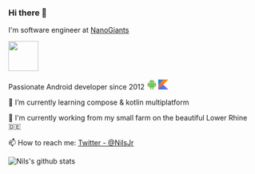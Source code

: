 ### Hi there 👋

I'm software engineer at [NanoGiants](http://www.nanogiants.de/) 

<img src="https://we-are-hiring.cdn.personio.de/logos/6614/default/ff63e8b92ed25521cd2986829269a934.png" width="60" height="60">

Passionate Android developer since 2012 <img height="20" src="https://raw.githubusercontent.com/github/explore/80688e429a7d4ef2fca1e82350fe8e3517d3494d/topics/android/android.png"> <img height="20" src="https://raw.githubusercontent.com/github/explore/80688e429a7d4ef2fca1e82350fe8e3517d3494d/topics/kotlin/kotlin.png">

🌱 I’m currently learning compose & kotlin multiplatform

🏡 I'm currently working from my small farm on the beautiful Lower Rhine 🇩🇪

📫 How to reach me: [Twitter - @NilsJr](https://twitter.com/NilsJr)

![Nils's github stats](https://github-readme-stats.vercel.app/api?username=nilsjr&theme=prussian&show_icons=true&count_private=true&hide_title=true)

<!--
**nilsjr/nilsjr** is a ✨ _special_ ✨ repository because its `README.md` (this file) appears on your GitHub profile.

Here are some ideas to get you started:

- 🔭 I’m currently working on ...
- 🌱 I’m currently learning ...
- 👯 I’m looking to collaborate on ...
- 🤔 I’m looking for help with ...
- 💬 Ask me about ...
- 📫 How to reach me: ...
- 😄 Pronouns: ...
- ⚡ Fun fact: ...
-->
